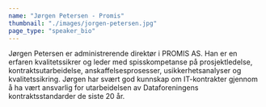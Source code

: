 ```yaml
---
name: "Jørgen Petersen - Promis"
thumbnail: "./images/jorgen-petersen.jpg"
page_type: "speaker_bio"
---
```


Jørgen Petersen er administrerende direktør i PROMIS AS. Han er en erfaren kvalitetssikrer og leder med spisskompetanse på prosjektledelse, kontraktsutarbeidelse, anskaffelsesprosesser, usikkerhetsanalyser og kvalitetssikring. Jørgen har svært god kunnskap om IT-kontrakter gjennom å ha vært ansvarlig for utarbeidelsen av Dataforeningens kontraktsstandarder de siste 20 år.